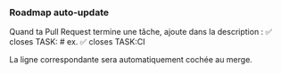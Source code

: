 ### Roadmap auto-update
Quand ta Pull Request termine une tâche, ajoute dans la description :
✅ closes TASK:<TAG>   # ex. ✅ closes TASK:CI

La ligne correspondante sera automatiquement cochée au merge.

